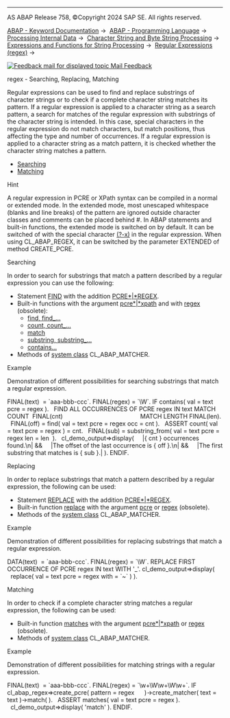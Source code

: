   

* * *

AS ABAP Release 758, ©Copyright 2024 SAP SE. All rights reserved.

[ABAP - Keyword Documentation](javascript:call_link\('abenabap.htm'\)) →  [ABAP - Programming Language](javascript:call_link\('abenabap_reference.htm'\)) →  [Processing Internal Data](javascript:call_link\('abenabap_data_working.htm'\)) →  [Character String and Byte String Processing](javascript:call_link\('abenabap_data_string.htm'\)) →  [Expressions and Functions for String Processing](javascript:call_link\('abenstring_processing_expr_func.htm'\)) →  [Regular Expressions (regex)](javascript:call_link\('abenregular_expressions.htm'\)) → 

 [![](Mail.gif?object=Mail.gif "Feedback mail for displayed topic") Mail Feedback](mailto:f1_help@sap.com?subject=Feedback%20on%20ABAP%20Documentation&body=Document:%20regex%20-%20Searching%2C%20Replacing%2C%20Matching%2C%20ABENREGEX_MTCH%2C%20758%0D%0A%0D%0AError:%0D%0A%0D%0A%0D%0A%0D%0ASuggestion%20for%20improvement:)

regex - Searching, Replacing, Matching

Regular expressions can be used to find and replace substrings of character strings or to check if a complete character string matches its pattern. If a regular expression is applied to a character string as a search pattern, a search for matches of the regular expression with substrings of the character string is intended. In this case, special characters in the regular expression do not match characters, but match positions, thus affecting the type and number of occurrences. If a regular expression is applied to a character string as a match pattern, it is checked whether the character string matches a pattern.

-   [Searching](#abenregex-mtch-1-------replacing---@ITOC@@ABENREGEX_MTCH_2)
-   [Matching](#@@ITOC@@ABENREGEX_MTCH_3)

Hint

A regular expression in PCRE or XPath syntax can be compiled in a normal or extended mode. In the extended mode, most unescaped whitespace (blanks and line breaks) of the pattern are ignored outside character classes and comments can be placed behind #. In ABAP statements and built-in functions, the extended mode is switched on by default. It can be switched of with the special character [(?-x)](javascript:call_link\('abenregex_pcre_syntax_specials.htm'\)) in the regular expression. When using CL\_ABAP\_REGEX, it can be switched by the parameter EXTENDED of method CREATE\_PCRE.

Searching   

In order to search for substrings that match a pattern described by a regular expression you can use the following:

-   Statement [FIND](javascript:call_link\('abapfind.htm'\)) with the addition [PCRE*|*REGEX](javascript:call_link\('abapfind_pattern.htm'\)).
-   Built-in functions with the argument [pcre*|*xpath](javascript:call_link\('abenstring_functions_regex.htm'\)) and with [regex](javascript:call_link\('abenstring_functions_regex_obs.htm'\)) (obsolete):
    -   [find, find\_...](javascript:call_link\('abensearch_functions.htm'\))
    -   [count, count\_...](javascript:call_link\('abencount_functions.htm'\))
    -   [match](javascript:call_link\('abenmatch_functions.htm'\))
    -   [substring, substring\_...](javascript:call_link\('abensubstring_functions.htm'\))
    -   [contains...](javascript:call_link\('abencontains_functions.htm'\))
-   Methods of [system class](javascript:call_link\('abenregex_system_classes.htm'\)) CL\_ABAP\_MATCHER.

Example

Demonstration of different possibilities for searching substrings that match a regular expression.

FINAL(text)  = \`aaa-bbb-ccc\`.
FINAL(regex) = \`\\W\`.
IF contains( val = text pcre = regex ).
  FIND ALL OCCURRENCES OF PCRE regex IN text MATCH COUNT  FINAL(cnt)
                                             MATCH LENGTH FINAL(len).
  FINAL(off) = find( val = text pcre = regex occ = cnt ).
  ASSERT count( val = text pcre = regex ) = cnt.
  FINAL(sub) = substring\_from( val = text pcre = regex len = len  ).
  cl\_demo\_output=>display(
    |{ cnt } occurrences found.\\n| &&
    |The offset of the last occurrence is { off }.\\n| &&
    |The first substring that matches is { sub }.| ).
ENDIF.

Replacing   

In order to replace substrings that match a pattern described by a regular expression, the following can be used:

-   Statement [REPLACE](javascript:call_link\('abapreplace.htm'\)) with the addition [PCRE*|*REGEX](javascript:call_link\('abapreplace_pattern.htm'\)).
-   Built-in function [replace](javascript:call_link\('abenreplace_functions.htm'\)) with the argument [pcre](javascript:call_link\('abenstring_functions_regex.htm'\)) or [regex](javascript:call_link\('abenstring_functions_regex_obs.htm'\)) (obsolete).
-   Methods of the [system class](javascript:call_link\('abenregex_system_classes.htm'\)) CL\_ABAP\_MATCHER.

Example

Demonstration of different possibilities for replacing substrings that match a regular expression.

DATA(text)  = \`aaa-bbb-ccc\`.
FINAL(regex) = \`\\W\`.
REPLACE FIRST OCCURRENCE OF PCRE regex IN text WITH '\_'.
cl\_demo\_output=>display(
  replace( val = text pcre = regex with = \`~\` ) ).

Matching   

In order to check if a complete character string matches a regular expression, the following can be used:

-   Built-in function [matches](javascript:call_link\('abenmatches_functions.htm'\)) with the argument [pcre*|*xpath](javascript:call_link\('abenstring_functions_regex.htm'\)) or [regex](javascript:call_link\('abenstring_functions_regex_obs.htm'\)) (obsolete).
-   Methods of [system class](javascript:call_link\('abenregex_system_classes.htm'\)) CL\_ABAP\_MATCHER.

Example

Demonstration of different possibilities for matching strings with a regular expression.

FINAL(text)  = \`aaa-bbb-ccc\`.
FINAL(regex) = \`\\w+\\W\\w+\\W\\w+\`.
IF cl\_abap\_regex=>create\_pcre( pattern = regex
     )->create\_matcher( text = text )->match( ).
  ASSERT matches( val = text pcre = regex ).
  cl\_demo\_output=>display( 'match' ).
ENDIF.